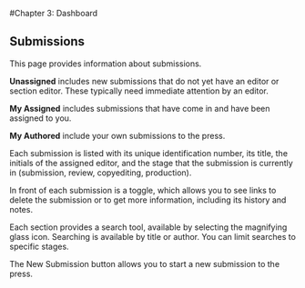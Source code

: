 #Chapter 3: Dashboard
## Submissions

This page provides information about submissions. 

**Unassigned** includes new submissions that do not yet have an editor or section editor. These typically need immediate attention by an editor.

**My Assigned** includes submissions that have come in and have been assigned to you.

**My Authored** include your own submissions to the press.

Each submission is listed with its unique identification number, its title, the initials of the assigned editor, and the stage that the submission is currently in (submission, review, copyediting, production).

In front of each submission is a toggle, which allows you to see links to delete the submission or to get more information, including its history and notes.

Each section provides a search tool, available by selecting the magnifying glass icon. Searching is available by title or author. You can limit searches to specific stages.

The New Submission button allows you to start a new submission to the press.


